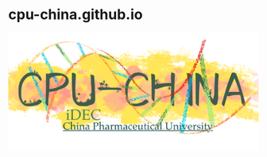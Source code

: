 # cpu-china.github.io
![image](https://github.com/CPU-CHINA/cpu-china.github.io/blob/main/images/%E9%98%9F%E4%BC%8Dlogo.png)

